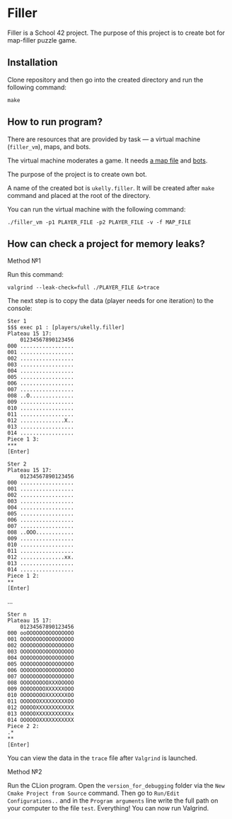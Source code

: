 # Filler



Filler is a School 42 project. The purpose of this project is to create bot for map-filler puzzle game.


## Installation

Clone repository and then go into the created directory and run the following command:

```
make
```

## How to run program?

There are resources that are provided by task — a virtual machine (`filler_vm`), maps, and bots. 

The virtual machine moderates a game. It needs [a map file](/working_draft/maps) and [bots](/working_draft/players).

The purpose of the project is to create own bot.

A name of the created bot is `ukelly.filler`. It will be created after `make` command and placed at the root of the directory.

You can run the virtual machine with the following command:

```
./filler_vm -p1 PLAYER_FILE -p2 PLAYER_FILE -v -f MAP_FILE
```

## How can check a project for memory leaks?

Method №1

Run this command:

```
valgrind --leak-check=full ./PLAYER_FILE &>trace
```

The next step is to copy the data (player needs for one iteration) to the console:

```
Ster 1
$$$ exec p1 : [players/ukelly.filler]
Plateau 15 17:
    01234567890123456
000 .................
001 .................
002 .................
003 .................
004 .................
005 .................
006 .................
007 .................
008 ..O..............
009 .................
010 .................
011 .................
012 ..............X..
013 .................
014 .................
Piece 1 3:
***
[Enter]
```
```
Ster 2
Plateau 15 17:
    01234567890123456
000 .................
001 .................
002 .................
003 .................
004 .................
005 .................
006 .................
007 .................
008 ..OOO............
009 .................
010 .................
011 .................
012 ..............xx.
013 .................
014 .................
Piece 1 2:
**
[Enter]
```

...

```
Ster n
Plateau 15 17:
    01234567890123456
000 ooOOOOOOOOOOOOOOO
001 OOOOOOOOOOOOOOOOO
002 OOOOOOOOOOOOOOOOO
003 OOOOOOOOOOOOOOOOO
004 OOOOOOOOOOOOOOOOO
005 OOOOOOOOOOOOOOOOO
006 OOOOOOOOOOOOOOOOO
007 OOOOOOOOOOOOOOOOO
008 OOOOOOOOOXXXOOOOO
009 OOOOOOOOXXXXXXOOO
010 OOOOOOOOXXXXXXXOO
011 OOOOOOXXXXXXXXXOO
012 OOOOOXXXXXXXXXXXX
013 OOOOOXXXXXXXXXXXx
014 OOOOOOXXXXXXXXXXX
Piece 2 2:
.*
**
[Enter]
```

You can view the data in the `trace` file after `Valgrind` is launched.

Method №2

Run the CLion program. Open the `version_for_debugging` folder via the `New Cmake Project from Source` command. Then go to `Run/Edit Configurations..` and in the `Program arguments` line write the full path on your computer to the file `test`. Everything! You can now run Valgrind.
